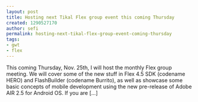 ```yaml
---
layout: post
title: Hosting next Tikal Flex group event this coming Thursday
created: 1290527170
author: sefi
permalink: hosting-next-tikal-flex-group-event-coming-thursday
tags:
- gwt
- flex
---
```

This coming Thursday, Nov. 25th, I will host the monthly Flex group meeting. We will cover some of the new stuff in Flex 4.5 SDK (codename HERO) and FlashBuilder (codename Burrito), as well as showcase some basic concepts of mobile development using the new pre-release of Adobe AIR 2.5 for Android OS. If you are [...]<img alt="" border="0" src="http://stats.wordpress.com/b.gif?host=flexblackbelt.wordpress.com&blog=5633522&post=429&subd=flexblackbelt&ref=&feed=1" width="1" height="1" />
